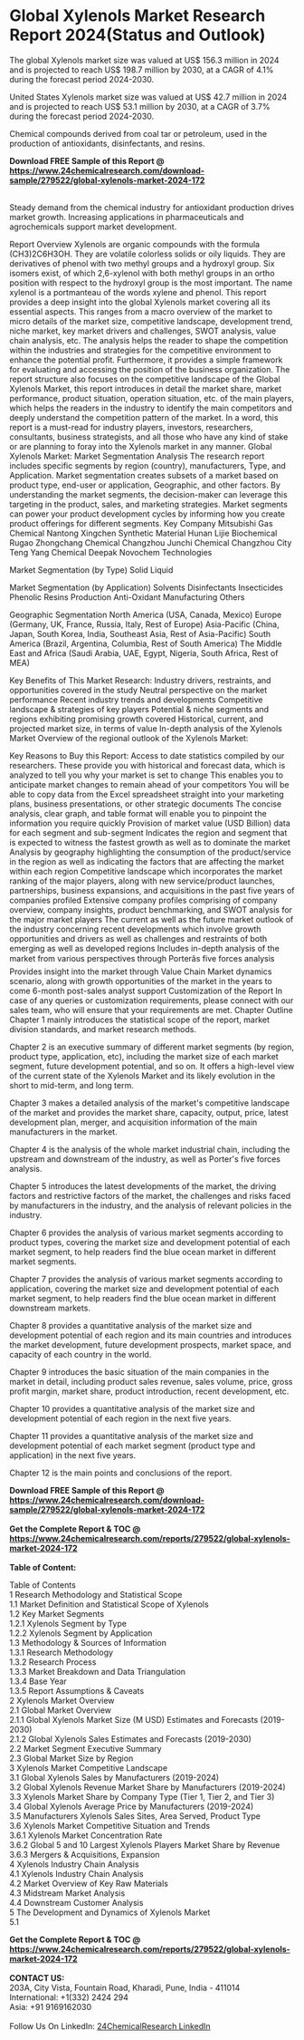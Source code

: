 <h1>Global Xylenols Market Research Report 2024(Status and Outlook)</h1><p>The global Xylenols market size was valued at US$ 156.3 million in 2024 and is projected to reach US$ 198.7 million by 2030, at a CAGR of 4.1% during the forecast period 2024-2030.</p><p>
United States Xylenols market size was valued at US$ 42.7 million in 2024 and is projected to reach US$ 53.1 million by 2030, at a CAGR of 3.7% during the forecast period 2024-2030.</p><p>
Chemical compounds derived from coal tar or petroleum, used in the production of antioxidants, disinfectants, and resins.</p><div><b>Download FREE Sample of this Report @ 
            <a href="https://www.24chemicalresearch.com/download-sample/279522/global-xylenols-market-2024-172">
            https://www.24chemicalresearch.com/download-sample/279522/global-xylenols-market-2024-172</a></b></div><br><p>
Steady demand from the chemical industry for antioxidant production drives market growth. Increasing applications in pharmaceuticals and agrochemicals support market development.</p><p>
Report Overview
 Xylenols are organic compounds with the formula (CH3)2C6H3OH. They are volatile colorless solids or oily liquids. They are derivatives of phenol with two methyl groups and a hydroxyl group. Six isomers exist, of which 2,6-xylenol with both methyl groups in an ortho position with respect to the hydroxyl group is the most important. The name xylenol is a portmanteau of the words xylene and phenol.
 This report provides a deep insight into the global Xylenols market covering all its essential aspects. This ranges from a macro overview of the market to micro details of the market size, competitive landscape, development trend, niche market, key market drivers and challenges, SWOT analysis, value chain analysis, etc.
 The analysis helps the reader to shape the competition within the industries and strategies for the competitive environment to enhance the potential profit. Furthermore, it provides a simple framework for evaluating and accessing the position of the business organization. The report structure also focuses on the competitive landscape of the Global Xylenols Market, this report introduces in detail the market share, market performance, product situation, operation situation, etc. of the main players, which helps the readers in the industry to identify the main competitors and deeply understand the competition pattern of the market.
 In a word, this report is a must-read for industry players, investors, researchers, consultants, business strategists, and all those who have any kind of stake or are planning to foray into the Xylenols market in any manner.
 Global Xylenols Market: Market Segmentation Analysis
 The research report includes specific segments by region (country), manufacturers, Type, and Application. Market segmentation creates subsets of a market based on product type, end-user or application, Geographic, and other factors. By understanding the market segments, the decision-maker can leverage this targeting in the product, sales, and marketing strategies. Market segments can power your product development cycles by informing how you create product offerings for different segments.
 Key Company
 Mitsubishi Gas Chemical
 Nantong Xingchen Synthetic Material
 Hunan Lijie Biochemical
 Rugao Zhongchang Chemical
 Changzhou Junchi Chemical
 Changzhou City Teng Yang Chemical
 Deepak Novochem Technologies</p><p>
 Market Segmentation (by Type)
 Solid
 Liquid</p><p>
 Market Segmentation (by Application)
 Solvents
 Disinfectants
 Insecticides
 Phenolic Resins Production
 Anti-Oxidant Manufacturing
 Others</p><p>
 Geographic Segmentation
North America (USA, Canada, Mexico)
Europe (Germany, UK, France, Russia, Italy, Rest of Europe)
Asia-Pacific (China, Japan, South Korea, India, Southeast Asia, Rest of Asia-Pacific)
South America (Brazil, Argentina, Columbia, Rest of South America)
The Middle East and Africa (Saudi Arabia, UAE, Egypt, Nigeria, South Africa, Rest of MEA)</p><p>
 Key Benefits of This Market Research:
Industry drivers, restraints, and opportunities covered in the study
Neutral perspective on the market performance
Recent industry trends and developments
Competitive landscape &amp; strategies of key players
Potential &amp; niche segments and regions exhibiting promising growth covered
Historical, current, and projected market size, in terms of value
In-depth analysis of the Xylenols Market
Overview of the regional outlook of the Xylenols Market:</p><p>
 Key Reasons to Buy this Report:
Access to date statistics compiled by our researchers. These provide you with historical and forecast data, which is analyzed to tell you why your market is set to change
This enables you to anticipate market changes to remain ahead of your competitors
You will be able to copy data from the Excel spreadsheet straight into your marketing plans, business presentations, or other strategic documents
The concise analysis, clear graph, and table format will enable you to pinpoint the information you require quickly
Provision of market value (USD Billion) data for each segment and sub-segment
Indicates the region and segment that is expected to witness the fastest growth as well as to dominate the market
Analysis by geography highlighting the consumption of the product/service in the region as well as indicating the factors that are affecting the market within each region
Competitive landscape which incorporates the market ranking of the major players, along with new service/product launches, partnerships, business expansions, and acquisitions in the past five years of companies profiled
Extensive company profiles comprising of company overview, company insights, product benchmarking, and SWOT analysis for the major market players
The current as well as the future market outlook of the industry concerning recent developments which involve growth opportunities and drivers as well as challenges and restraints of both emerging as well as developed regions
Includes in-depth analysis of the market from various perspectives through Porterâs five forces analysis
Provides insight into the market through Value Chain
Market dynamics scenario, along with growth opportunities of the market in the years to come
6-month post-sales analyst support
 Customization of the Report
 In case of any queries or customization requirements, please connect with our sales team, who will ensure that your requirements are met.
 Chapter Outline
 Chapter 1 mainly introduces the statistical scope of the report, market division standards, and market research methods.</p><p>
 Chapter 2 is an executive summary of different market segments (by region, product type, application, etc), including the market size of each market segment, future development potential, and so on. It offers a high-level view of the current state of the Xylenols Market and its likely evolution in the short to mid-term, and long term.</p><p>
 Chapter 3 makes a detailed analysis of the market's competitive landscape of the market and provides the market share, capacity, output, price, latest development plan, merger, and acquisition information of the main manufacturers in the market.</p><p>
 Chapter 4 is the analysis of the whole market industrial chain, including the upstream and downstream of the industry, as well as Porter's five forces analysis.</p><p>
 Chapter 5 introduces the latest developments of the market, the driving factors and restrictive factors of the market, the challenges and risks faced by manufacturers in the industry, and the analysis of relevant policies in the industry.</p><p>
 Chapter 6 provides the analysis of various market segments according to product types, covering the market size and development potential of each market segment, to help readers find the blue ocean market in different market segments.</p><p>
 Chapter 7 provides the analysis of various market segments according to application, covering the market size and development potential of each market segment, to help readers find the blue ocean market in different downstream markets.</p><p>
 Chapter 8 provides a quantitative analysis of the market size and development potential of each region and its main countries and introduces the market development, future development prospects, market space, and capacity of each country in the world.</p><p>
 Chapter 9 introduces the basic situation of the main companies in the market in detail, including product sales revenue, sales volume, price, gross profit margin, market share, product introduction, recent development, etc.</p><p>
 Chapter 10 provides a quantitative analysis of the market size and development potential of each region in the next five years.</p><p>
 Chapter 11 provides a quantitative analysis of the market size and development potential of each market segment (product type and application) in the next five years.</p><p>
 Chapter 12 is the main points and conclusions of the report.</p><div><b>Download FREE Sample of this Report @ 
            <a href="https://www.24chemicalresearch.com/download-sample/279522/global-xylenols-market-2024-172">
            https://www.24chemicalresearch.com/download-sample/279522/global-xylenols-market-2024-172</a></b></div><br><div><b>Get the Complete Report & TOC @ 
            <a href="https://www.24chemicalresearch.com/reports/279522/global-xylenols-market-2024-172">
            https://www.24chemicalresearch.com/reports/279522/global-xylenols-market-2024-172</a></b></div><br>
            <b>Table of Content:</b><p>Table of Contents<br />
 1 Research Methodology and Statistical Scope<br />
 1.1 Market Definition and Statistical Scope of Xylenols<br />
 1.2 Key Market Segments<br />
 1.2.1 Xylenols Segment by Type<br />
 1.2.2 Xylenols Segment by Application<br />
 1.3 Methodology & Sources of Information<br />
 1.3.1 Research Methodology<br />
 1.3.2 Research Process<br />
 1.3.3 Market Breakdown and Data Triangulation<br />
 1.3.4 Base Year<br />
 1.3.5 Report Assumptions & Caveats<br />
 2 Xylenols Market Overview<br />
 2.1 Global Market Overview<br />
 2.1.1 Global Xylenols Market Size (M USD) Estimates and Forecasts (2019-2030)<br />
 2.1.2 Global Xylenols Sales Estimates and Forecasts (2019-2030)<br />
 2.2 Market Segment Executive Summary<br />
 2.3 Global Market Size by Region<br />
 3 Xylenols Market Competitive Landscape<br />
 3.1 Global Xylenols Sales by Manufacturers (2019-2024)<br />
 3.2 Global Xylenols Revenue Market Share by Manufacturers (2019-2024)<br />
 3.3 Xylenols Market Share by Company Type (Tier 1, Tier 2, and Tier 3)<br />
 3.4 Global Xylenols Average Price by Manufacturers (2019-2024)<br />
 3.5 Manufacturers Xylenols Sales Sites, Area Served, Product Type<br />
 3.6 Xylenols Market Competitive Situation and Trends<br />
 3.6.1 Xylenols Market Concentration Rate<br />
 3.6.2 Global 5 and 10 Largest Xylenols Players Market Share by Revenue<br />
 3.6.3 Mergers & Acquisitions, Expansion<br />
 4 Xylenols Industry Chain Analysis<br />
 4.1 Xylenols Industry Chain Analysis<br />
 4.2 Market Overview of Key Raw Materials<br />
 4.3 Midstream Market Analysis<br />
 4.4 Downstream Customer Analysis<br />
 5 The Development and Dynamics of Xylenols Market <br />
 5.1</p><div><b>Get the Complete Report & TOC @ 
            <a href="https://www.24chemicalresearch.com/reports/279522/global-xylenols-market-2024-172">
            https://www.24chemicalresearch.com/reports/279522/global-xylenols-market-2024-172</a></b></div><br><b>CONTACT US:</b><br>
            203A, City Vista, Fountain Road, Kharadi, Pune, India - 411014<br>
            International: +1(332) 2424 294<br>
            Asia: +91 9169162030 <br><br>
            Follow Us On LinkedIn: <a href="https://www.linkedin.com/company/24chemicalresearch/">24ChemicalResearch LinkedIn</a>